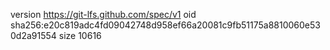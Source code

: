 version https://git-lfs.github.com/spec/v1
oid sha256:e20c819adc4fd09042748d958ef66a20081c9fb51175a8810060e530d2a91554
size 10616
